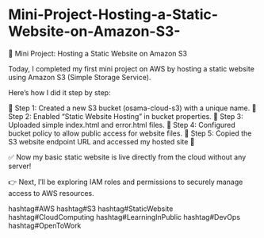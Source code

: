 # Mini-Project-Hosting-a-Static-Website-on-Amazon-S3-

🚀 Mini Project: Hosting a Static Website on Amazon S3

Today, I completed my first mini project on AWS by hosting a static website using Amazon S3 (Simple Storage Service).

Here’s how I did it step by step:

🔹 Step 1: Created a new S3 bucket (osama-cloud-s3) with a unique name.
 🔹 Step 2: Enabled “Static Website Hosting” in bucket properties.
 🔹 Step 3: Uploaded simple index.html and error.html files.
 🔹 Step 4: Configured bucket policy to allow public access for website files.
 🔹 Step 5: Copied the S3 website endpoint URL and accessed my hosted site 🎉

✅ Now my basic static website is live directly from the cloud without any server!

👉 Next, I’ll be exploring IAM roles and permissions to securely manage access to AWS resources.

hashtag#AWS hashtag#S3 hashtag#StaticWebsite hashtag#CloudComputing hashtag#LearningInPublic hashtag#DevOps hashtag#OpenToWork
